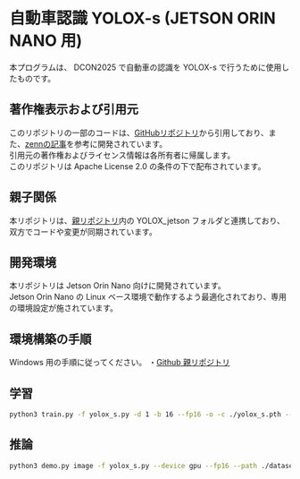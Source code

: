 # 自動車認識 YOLOX-s (JETSON ORIN NANO 用)

本プログラムは、 DCON2025 で自動車の認識を YOLOX-s で行うために使用したものです。

## 著作権表示および引用元

このリポジトリの一部のコードは、[GitHubリポジトリ](https://github.com/Megvii-BaseDetection/YOLOX)から引用しており、また、[zennの記事](https://zenn.dev/opamp/articles/d3878b189ea256)を参考に開発されています。  
引用元の著作権およびライセンス情報は各所有者に帰属します。  
このリポジトリは Apache License 2.0 の条件の下で配布されています。

## 親子関係

本リポジトリは、[親リポジトリ](https://github.com/nomukoh/dcon25-yolox-win)内の YOLOX_jetson フォルダと連携しており、双方でコードや変更が同期されています。

## 開発環境

本リポジトリは Jetson Orin Nano 向けに開発されています。  
Jetson Orin Nano の Linux ベース環境で動作するよう最適化されており、専用の環境設定が施されています。

## 環境構築の手順

Windows 用の手順に従ってください。
・[Github 親リポジトリ](https://github.com/nomukoh/dcon25-yolox-win)

## 学習

```bash
python3 train.py -f yolox_s.py -d 1 -b 16 --fp16 -o -c ./yolox_s.pth --cache
```

## 推論

```bash
python3 demo.py image -f yolox_s.py --device gpu --fp16 --path ./datasets/dataset/inference2017/[検査画像までのパス] -c ./YOLOX_outputs/yolox_s/best_ckpt.pth --save_result
```
